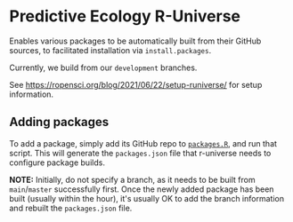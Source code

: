 # Predictive Ecology R-Universe

Enables various packages to be automatically built from their GitHub sources, to facilitated installation via `install.packages`.

Currently, we build from our `development` branches.

See <https://ropensci.org/blog/2021/06/22/setup-runiverse/> for setup information.

## Adding packages

To add a package, simply add its GitHub repo to [`packages.R`](packages.R), and run that script.
This will generate the `packages.json` file that r-universe needs to configure package builds.

**NOTE:** Initially, do not specify a branch, as it needs to be built from `main`/`master` successfully first.
Once the newly added package has been built (usually within the hour), it's usually OK to add the branch information and rebuilt the `packages.json` file.

